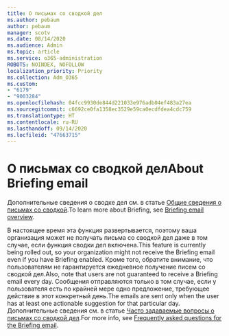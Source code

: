```yaml
---
title: О письмах со сводкой дел
ms.author: pebaum
author: pebaum
manager: scotv
ms.date: 08/14/2020
ms.audience: Admin
ms.topic: article
ms.service: o365-administration
ROBOTS: NOINDEX, NOFOLLOW
localization_priority: Priority
ms.collection: Adm_O365
ms.custom:
- "6179"
- "9003284"
ms.openlocfilehash: 04fcc9930de844d221033e976adb04ef483a27ea
ms.sourcegitcommit: c6692ce0fa1358ec3529e59ca0ecdfdea4cdc759
ms.translationtype: HT
ms.contentlocale: ru-RU
ms.lasthandoff: 09/14/2020
ms.locfileid: "47663715"
---
```

# <a name="about-briefing-email"></a><span data-ttu-id="f1a30-102">О письмах со сводкой дел</span><span class="sxs-lookup"><span data-stu-id="f1a30-102">About Briefing email</span></span>

<span data-ttu-id="f1a30-103">Дополнительные сведения о сводке дел см. в статье [Общие сведения о письмах со сводкой](https://docs.microsoft.com/briefing/be-overview).</span><span class="sxs-lookup"><span data-stu-id="f1a30-103">To learn more about Briefing, see [Briefing email overview](https://docs.microsoft.com/briefing/be-overview).</span></span>  

<span data-ttu-id="f1a30-104">В настоящее время эта функция развертывается, поэтому ваша организация может не получать письма со сводкой дел даже в том случае, если функция сводки дел включена.</span><span class="sxs-lookup"><span data-stu-id="f1a30-104">This feature is currently being rolled out, so your organization might not receive the Briefing email even if you have Briefing enabled.</span></span> <span data-ttu-id="f1a30-105">Кроме того, обратите внимание, что пользователям не гарантируется ежедневное получение писем со сводкой дел.</span><span class="sxs-lookup"><span data-stu-id="f1a30-105">Also, note that users are not guaranteed to receive a Briefing email every day.</span></span> <span data-ttu-id="f1a30-106">Сообщения отправляются только в том случае, если у пользователя есть по крайней мере одно предложение, требующее действие в этот конкретный день.</span><span class="sxs-lookup"><span data-stu-id="f1a30-106">The emails are sent only when the user has at least one actionable suggestion for that particular day.</span></span> <span data-ttu-id="f1a30-107">Дополнительные сведения см. в статье [Часто задаваемые вопросы о письмах со сводкой дел](https://docs.microsoft.com/briefing/be-faqs).</span><span class="sxs-lookup"><span data-stu-id="f1a30-107">For more info, see [Frequently asked questions for the Briefing email](https://docs.microsoft.com/briefing/be-faqs).</span></span>